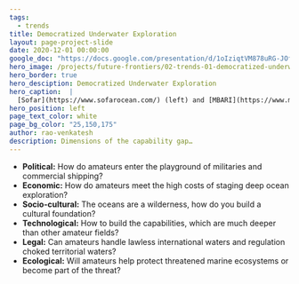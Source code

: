 ```yaml
---
tags:
  - trends
title: Democratized Underwater Exploration
layout: page-project-slide
date: 2020-12-01 00:00:00
google_doc: "https://docs.google.com/presentation/d/1oIziqtVM878uRG-JOfrQNvGFsQWKP_S_W8cLkhQlXvA/edit#slide=id.g8f42444074_0_71"
hero_image: /projects/future-frontiers/02-trends-01-democratized-underwater-exploration-03.jpg
hero_border: true
hero_desciption: Democratized Underwater Exploration
hero_caption:  |
  [Sofar](https://www.sofarocean.com/) (left) and [MBARI](https://www.mbari.org/) (right)
hero_position: left
page_text_color: white
page_bg_color: "25,150,175"
author: rao-venkatesh
description: Dimensions of the capability gap…
---
```

- **Political:** How do amateurs enter the playground of militaries and commercial shipping?
- **Economic:** How do amateurs meet the high costs of staging deep ocean exploration?
- **Socio-cultural:** The oceans are a wilderness, how do you build a cultural foundation?
- **Technological:** How to build the capabilities, which are much deeper than other amateur fields?
- **Legal:** Can amateurs handle lawless international waters and regulation choked territorial waters?
- **Ecological:** Will amateurs help protect threatened marine ecosystems or become part of the threat?
